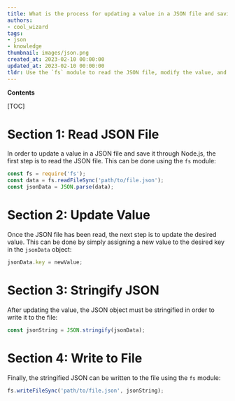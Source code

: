 ```yaml
---
title: What is the process for updating a value in a JSON file and saving it using node.js?
authors:
- cool_wizard
tags:
- json
- knowledge
thumbnail: images/json.png
created_at: 2023-02-10 00:00:00
updated_at: 2023-02-10 00:00:00
tldr: Use the `fs` module to read the JSON file, modify the value, and then use the `fs` module to write the JSON file back to disk.
---
```


**Contents**

[TOC]

# Section 1: Read JSON File

In order to update a value in a JSON file and save it through Node.js, the first step is to read the JSON file. This can be done using the `fs` module:

```javascript
const fs = require('fs');
const data = fs.readFileSync('path/to/file.json');
const jsonData = JSON.parse(data);
```

# Section 2: Update Value

Once the JSON file has been read, the next step is to update the desired value. This can be done by simply assigning a new value to the desired key in the `jsonData` object:

```javascript
jsonData.key = newValue;
```

# Section 3: Stringify JSON

After updating the value, the JSON object must be stringified in order to write it to the file:

```javascript
const jsonString = JSON.stringify(jsonData);
```

# Section 4: Write to File

Finally, the stringified JSON can be written to the file using the `fs` module:

```javascript
fs.writeFileSync('path/to/file.json', jsonString);
```
